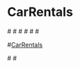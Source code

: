 # CarRentals
#<!DOCTYPE html>
#<html>
#<head>
#<title>CarRentals</title>
#</head>
#<body>

#<a href="http://carrentals.pythonanywhere.com/ ">CarRentals</a>

#</body>
#</html>
